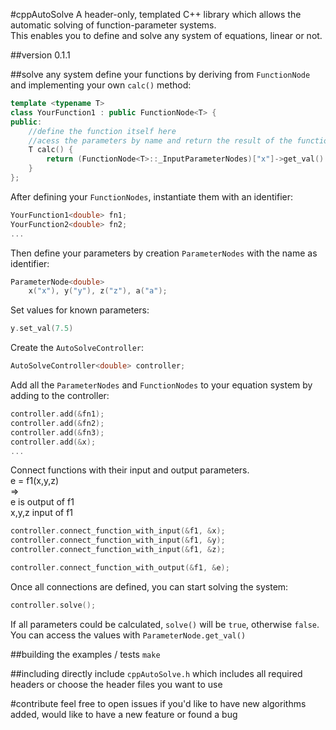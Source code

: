 #cppAutoSolve
A header-only, templated C++ library which allows the automatic solving of function-parameter systems.  
This enables you to define and solve any system of equations, linear or not.



##version 0.1.1

##solve any system
define your functions by deriving from `FunctionNode` and implementing your own `calc()` method:
```cpp
template <typename T>
class YourFunction1 : public FunctionNode<T> {
public:
    //define the function itself here
    //acess the parameters by name and return the result of the function
    T calc() {
        return (FunctionNode<T>::_InputParameterNodes)["x"]->get_val() * (FunctionNode<T>::_InputParameterNodes)["y"]->get_val();
    }
};
```
After defining your `FunctionNodes`, instantiate them with an identifier:
```cpp
YourFunction1<double> fn1;
YourFunction2<double> fn2;
...
```

Then define your parameters by creation `ParameterNodes` with the name as identifier:
```cpp
ParameterNode<double>
    x("x"), y("y"), z("z"), a("a");
```

Set values for known parameters:
```cpp
y.set_val(7.5)
```

Create the `AutoSolveController`:
```cpp
AutoSolveController<double> controller;
```

Add all the `ParameterNodes` and `FunctionNodes` to your equation system by adding to the controller:
```cpp
controller.add(&fn1);
controller.add(&fn2);
controller.add(&fn3);
controller.add(&x);
...
```

Connect functions with their input and output parameters.  
e = f1(x,y,z)  
=>  
e is output of f1  
x,y,z input of f1
```cpp
controller.connect_function_with_input(&f1, &x);
controller.connect_function_with_input(&f1, &y);
controller.connect_function_with_input(&f1, &z);

controller.connect_function_with_output(&f1, &e);
```

Once all connections are defined, you can start solving the system:
```cpp
controller.solve();
```

If all parameters could be calculated, `solve()` will be `true`, otherwise `false`.  
You can access the values with `ParameterNode.get_val()`

##building the examples / tests
`make`


##including
directly include `cppAutoSolve.h` which includes all required headers or choose the header files you want to use  

#contribute
feel free to open issues if you'd like to have new algorithms added, would like to have a new feature or found a bug
